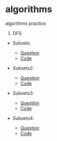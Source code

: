 # algorithms
algorithms practice



1. DFS

* Subsets 
    - <a href="https://github.com/daldalhada/algorithms/blob/main/DFS/Subsets/%EB%AC%B8%EC%A0%9C.PNG ">Question</a>
    - <a href="https://github.com/daldalhada/algorithms/blob/main/DFS/Subsets/main.cpp">Code</a>

* Subsets2: 
    - <a href="https://github.com/daldalhada/algorithms/blob/main/DFS/Subsets2/%EB%AC%B8%EC%A0%9C.PNG ">Question</a>
    - <a href="https://github.com/daldalhada/algorithms/blob/main/DFS/Subsets2/main.cpp">Code</a>

* Subsets3: 
    - <a href="https://github.com/daldalhada/algorithms/blob/main/DFS/Subsets3/%EB%AC%B8%EC%A0%9C.PNG ">Question</a>
    - <a href="https://github.com/daldalhada/algorithms/blob/main/DFS/Subsets3/main.cpp">Code</a>

* Subsets4: 
    - <a href="https://programmers.co.kr/learn/courses/30/lessons/43165" target="_blank">Question</a>
    - <a href="https://github.com/daldalhada/algorithms/blob/main/DFS/Subsets4/main.cpp">Code</a>